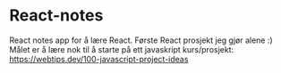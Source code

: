 # React-notes
React notes app for å lære React. Første React prosjekt jeg gjør alene :) Målet er å lære nok til å starte på ett javaskript kurs/prosjekt:  https://webtips.dev/100-javascript-project-ideas
